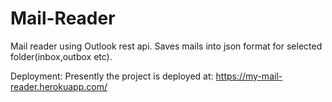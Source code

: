 # Mail-Reader
Mail reader using Outlook rest api. Saves mails into json format for selected folder(inbox,outbox etc).

Deployment:
Presently the project is deployed at: https://my-mail-reader.herokuapp.com/
